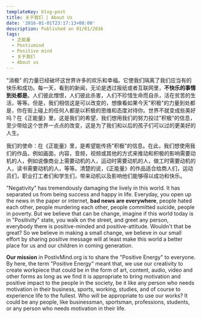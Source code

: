 ```yaml
---
templateKey: blog-post
title: 关于我们 | About Us
date: '2016-01-01T23:17:13+08:00'
description: Published on 01/01/2016
tags:
  - 正能量
  - Postivmind
  - Positive mind
  - 关于我们
  - About us
---
```

"消极" 的力量已经破坏这世界许多的欢乐和幸福。它使我们隔离了我们应当有的快乐和成功。每一天，看到的新闻，无论是透过报纸或者互联网里，**不快乐的事情到处都是**。人们彼此憎恨，人们彼此杀害，人们不珍惜生命而自杀，活在贫苦的生活，等等。但是，我们相信这是可以改变的，想像看如果今天"积极"的力量到处都是，你在街上碰上的任何人都是以积极的思维和态度对待你。世界不就变成些美好吗？在《正能量》里，这是我们的希望，我们想用我们的努力投过"积极"的信息，至少带给这个世界一点点的改变，这是为了我们和以后的孩子们可以过的更美好的人生。

我们的使命：在《正能量》里，是希望能传扬"积极"的信息。在此，我们想使用我们的作品，例如画面，内容，音频，视频或其他的方式来推动和积极的影响需要动机的人，例如说像商业上需要动机的人，运动时需要动机的人，做工时需要动机的人，读书需要动机的人，等等。清楚的说，《正能量》的作品适合给商人们，运动员们，职业打工者们和学生们，带来动机以及影响他们能够得以成功和快乐。 

"Negativity" has tremendously damaging the lively in this world. It has separated us from being success and happy in life. Everyday, you open up the news in the paper or internet, **bad news are everywhere**, people hated each other, people murdering each other, people committed suicide, people in poverty. But we believe that can be change, imagine if this world today is in "Positivity" state, you walk on the street, and greet any person, everybody there is positive-minded and positive-attitude. Wouldn't that be great? So we believe in making a small change, we believe in our small effort by sharing positive message will at least make this world a better place for us and our children in coming generation.

**Our mission** in PostivMind.org is to share the "Positive Energy" to everyone. By here, the term "Positive Energy" meant that, we use our creativity to create workpiece that could be in the form of art, content, audio, video and other forms as long as we find it is appropriate to bring motivation and positive impact to the people in the society, be it like any person who needs motivation in their business, sports, working, studies, and of course to experience life to the fullest. Who will be appropriate to use our works? It could be any people, like businessman, sportsman, professions, students, or any person who needs motivation in their life.
